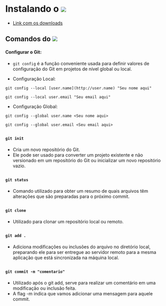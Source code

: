 # Instalando o <img src="https://img.shields.io/badge/GIT-E44C30?style=for-the-badge&logo=git&logoColor=white"/>
- [Link com os downloads](https://git-scm.com/downloads)

## Comandos do <img src="https://img.shields.io/badge/GitHub-100000?style=for-the-badge&logo=github&logoColor=white"/>

#### Configurar o Git:
- `git config`  é a função conveniente usada para definir valores de configuração do Git em projetos de nível global ou local.

- Configuração Local: 
~~~
git config --local [user.name](http://user.name) "Seu nome aqui"
~~~
~~~
git config --local user.email "Seu email aqui"
~~~

- Configuração Global:

~~~
git config --global user.name <Seu nome aqui>
~~~
~~~
git config --global user.email <Seu email aqui>
~~~

##
#### `git init` 
- Cria um novo repositório do Git.
- Ele pode ser usado para converter um projeto existente e não versionado em um repositório do Git ou inicializar um novo repositório vazio.
##
#### `git status`
- Comando utilizado para obter um resumo de quais arquivos têm alterações que são preparadas para o próximo commit.
##

#### `git clone`
- Utilizado para clonar um repositório local ou remoto.
##
#### `git add .`
- Adiciona modificações ou inclusões do arquivo no diretório local, preparando ele para ser entregue ao servidor remoto para a mesma aplicação que está sincronizada na máquina local.
##
#### `git commit -m "comentario"`
- Utilizado após o git add, serve para realizar um comentário em uma modificação ou inclusão feita.
- A flag -m indica que vamos adicionar uma mensagem para aquele commit.
##
